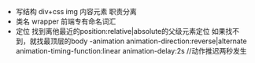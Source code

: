 - 写结构
div+css
img 内容元素
职责分离
- 类名 wrapper 前端专有命名词汇
- 定位 
  找到离他最近的position:relative|absolute的父级元素定位
  如果找不到，就找最顶层的body
  -animation
  animation-direction:reverse|alternate
  animation-timing-function:linear 
  animation-delay:2s //动作推迟两秒发生